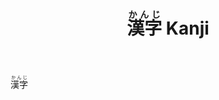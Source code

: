 ﻿---
layout: default
title: <ruby>漢字<rt>かんじ</rt></ruby> Kanji
nav_order: 1
has_children: true
---

<ruby>漢字<rt>かんじ</rt></ruby>
